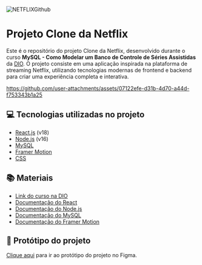 ![NETFLIXGithub](https://github.com/user-attachments/assets/a1406a36-c44d-4a19-9863-e9d0f2e4a211)

# Projeto Clone da Netflix

Este é o repositório do projeto Clone da Netflix, desenvolvido durante o curso **MySQL - Como Modelar um Banco de Controle de Séries Assistidas** da [DIO](https://dio.me). O projeto consiste em uma aplicação inspirada na plataforma de streaming Netflix, utilizando tecnologias modernas de frontend e backend para criar uma experiência completa e interativa.


https://github.com/user-attachments/assets/07122efe-d31b-4d70-a44d-f753343b1a25


## 💻 Tecnologias utilizadas no projeto

- [React.js](https://reactjs.org) (v18)
- [Node.js](https://nodejs.org) (v16)
- [MySQL](https://www.mysql.com)
- [Framer Motion](https://www.framer.com/api/motion)
- [CSS](https://developer.mozilla.org/en-US/docs/Web/CSS)

## 📚 Materiais

- [Link do curso na DIO](https://web.dio.me/lab/mysql-como-modelar-um-banco-de-controle-de-series-assistidas/learning/031369e3-6961-4b0e-9990-0f37bca03e0d?back=/play)
- [Documentação do React](https://reactjs.org/docs/getting-started.html)
- [Documentação do Node.js](https://nodejs.org/en/docs/)
- [Documentação do MySQL](https://dev.mysql.com/doc/)
- [Documentação do Framer Motion](https://www.framer.com/docs/)

## 🎨 Protótipo do projeto

[Clique aqui](https://www.figma.com/design/PDgHLPSpldKShCLbNxUaKO/Projeto-Netflix-Clone?node-id=0-1&t=TskYozCVlvK0HIHB-1) para ir ao protótipo do projeto no Figma.

